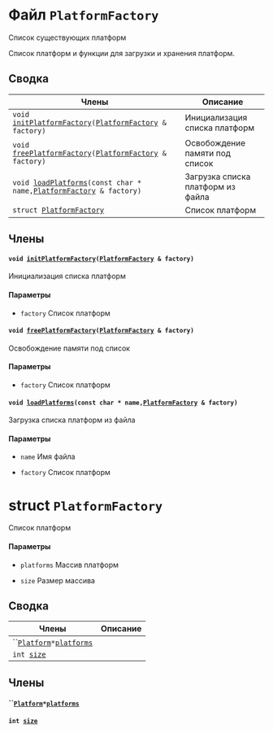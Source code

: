 # Файл `PlatformFactory` 

Список существующих платформ

Список платформ и функции для загрузки и хранения платформ.

## Сводка

 Члены                          | Описание                                    
--------------------------------|---------------------------------------------
`void `[`initPlatformFactory`](#group__PlatformFactory__1ga9a3e673eafdfc0cc3ccaa818d7477674)`(`[`PlatformFactory`](api/PlatformFactory.md#structPlatformFactory)` & factory)`            | Инициализация списка платформ
`void `[`freePlatformFactory`](#group__PlatformFactory__1ga48b97d48d516412cfc8c50efeab15c0e)`(`[`PlatformFactory`](api/PlatformFactory.md#structPlatformFactory)` & factory)`            | Освобождение памяти под список
`void `[`loadPlatforms`](#group__PlatformFactory__1ga53cb9f2f982097fcfef3dc8e7c8ae394)`(const char * name,`[`PlatformFactory`](api/PlatformFactory.md#structPlatformFactory)` & factory)`            | Загрузка списка платформ из файла
`struct `[`PlatformFactory`](#structPlatformFactory) | Список платформ

## Члены  

#### `void `[`initPlatformFactory`](#group__PlatformFactory__1ga9a3e673eafdfc0cc3ccaa818d7477674)`(`[`PlatformFactory`](api/PlatformFactory.md#structPlatformFactory)` & factory)` 

Инициализация списка платформ

#### Параметры
* `factory` Список платформ

#### `void `[`freePlatformFactory`](#group__PlatformFactory__1ga48b97d48d516412cfc8c50efeab15c0e)`(`[`PlatformFactory`](api/PlatformFactory.md#structPlatformFactory)` & factory)` 

Освобождение памяти под список

#### Параметры
* `factory` Список платформ

#### `void `[`loadPlatforms`](#group__PlatformFactory__1ga53cb9f2f982097fcfef3dc8e7c8ae394)`(const char * name,`[`PlatformFactory`](api/PlatformFactory.md#structPlatformFactory)` & factory)` 

Загрузка списка платформ из файла

#### Параметры
* `name` Имя файла 

* `factory` Список платформ

# struct `PlatformFactory` 

Список платформ

#### Параметры
* `platforms` Массив платформ 

* `size` Размер массива

## Сводка

 Члены                          | Описание                                    
--------------------------------|---------------------------------------------
``[`Platform`](api/Platform.md#structPlatform)` * `[`platforms`](#structPlatformFactory_1a8431bb4b2dffa7b36e9fcfe6ac7a3f6a) | 
`int `[`size`](#structPlatformFactory_1aef49b749e1cb603046f9803f300cd7ef) | 

## Члены  

#### ``[`Platform`](api/Platform.md#structPlatform)` * `[`platforms`](#structPlatformFactory_1a8431bb4b2dffa7b36e9fcfe6ac7a3f6a) 

#### `int `[`size`](#structPlatformFactory_1aef49b749e1cb603046f9803f300cd7ef) 


